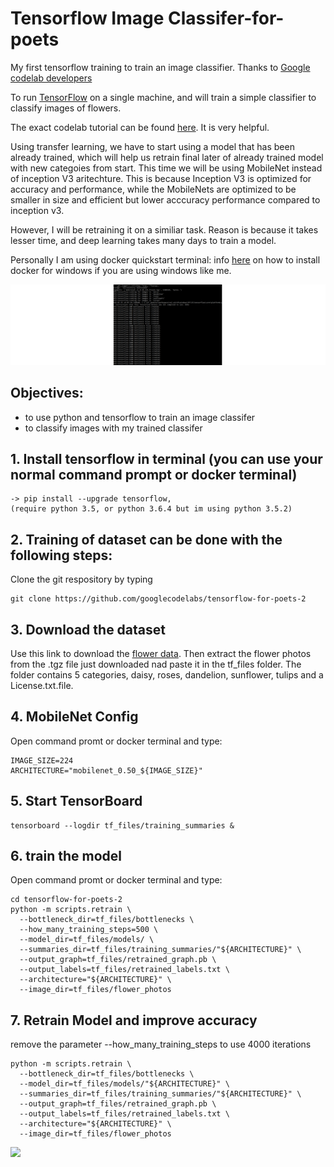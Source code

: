 # Tensorflow Image Classifer-for-poets

My first tensorflow training to train an image classifier. Thanks to [Google codelab developers](https://github.com/googlecodelabs)

To run [TensorFlow](https://www.tensorflow.org/) on a single machine, and will train a simple classifier to classify images of flowers.

The exact codelab tutorial can be found [here](https://codelabs.developers.google.com/codelabs/tensorflow-for-poets/#0). It is very helpful.

Using transfer learning, we have to start using a model that has been already trained, which will help us retrain final later of already trained model with new categoies from start. This time we will be using MobileNet instead of inception V3 aritechture. This is because Inception V3 is optimized for accuracy and performance, while the MobileNets are optimized to be smaller in size and efficient but lower acccuracy performance compared to inception v3.

However, I will be retraining it on a similiar task. 
Reason is because it takes lesser time, and deep learning takes many days to train a model. 

Personally I am using docker quickstart terminal: info [here](https://docs.docker.com/toolbox/toolbox_install_windows/)
on how to install docker for windows if you are using windows like me.

![](./gif1.gif)

## Objectives:
+ to use python and tensorflow to train an image classifer 
+ to classify images with my trained classifer 




## 1. Install tensorflow in terminal (you can use your normal command prompt or docker terminal) 

```
-> pip install --upgrade tensorflow, 
(require python 3.5, or python 3.6.4 but im using python 3.5.2)
```

## 2. Training of dataset can be done with the following steps:
Clone the git respository by typing 

```
git clone https://github.com/googlecodelabs/tensorflow-for-poets-2
```


## 3. Download the dataset 
Use this link to download the [flower data](http://download.tensorflow.org/example_images/flower_photos.tgz). Then extract the flower photos from the .tgz file just downloaded nad paste it in the tf_files folder. The folder contains 5 categories, daisy, roses, dandelion, sunflower, tulips and a License.txt.file.



## 4. MobileNet Config
Open command promt or docker terminal and type:

```
IMAGE_SIZE=224
ARCHITECTURE="mobilenet_0.50_${IMAGE_SIZE}"
```


## 5. Start TensorBoard

```
tensorboard --logdir tf_files/training_summaries &
```


## 6. train the model
Open command promt or docker terminal and type:

```
cd tensorflow-for-poets-2
python -m scripts.retrain \
  --bottleneck_dir=tf_files/bottlenecks \
  --how_many_training_steps=500 \
  --model_dir=tf_files/models/ \
  --summaries_dir=tf_files/training_summaries/"${ARCHITECTURE}" \
  --output_graph=tf_files/retrained_graph.pb \
  --output_labels=tf_files/retrained_labels.txt \
  --architecture="${ARCHITECTURE}" \
  --image_dir=tf_files/flower_photos
```

## 7. Retrain Model and improve accuracy  
remove the parameter --how_many_training_steps to use 4000 iterations 
```
python -m scripts.retrain \
  --bottleneck_dir=tf_files/bottlenecks \
  --model_dir=tf_files/models/"${ARCHITECTURE}" \
  --summaries_dir=tf_files/training_summaries/"${ARCHITECTURE}" \
  --output_graph=tf_files/retrained_graph.pb \
  --output_labels=tf_files/retrained_labels.txt \
  --architecture="${ARCHITECTURE}" \
  --image_dir=tf_files/flower_photos
  ```
  
![](./lmg/capture1.png)
